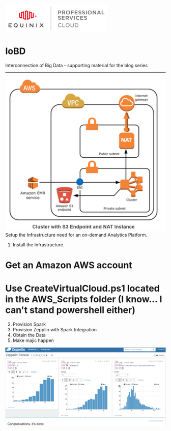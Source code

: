 ![alt text][eps]

# IoBD
Interconnection of Big Data - supporting material for the blog series
______
![alt text][aws_topo]  
Setup the Infrastructure need for an on-demand Analytics Platform.

1. Install the Infrastructure.  
  # Get an Amazon AWS account  
  # Use CreateVirtualCloud.ps1 located in the AWS_Scripts folder (I know... I can't stand powershell either)  
2. Provision Spark  
3. Provision Zepplin with Spark Integration  
4. Obtain the Data  
5. Make majic happen  

![alt text][zep]

[eps]: https://github.com/NimboCloud/IoBD/blob/master/img/eps_logo.png?raw=true "Equinix Professional Services"
[aws_topo]: https://github.com/NimboCloud/IoBD/blob/master/img/network_topology.png?raw=true "Equinix Professional Services"
[zep]: https://github.com/NimboCloud/IoBD/blob/master/img/zeppelin.png?raw=true "Equinix Professional Services"